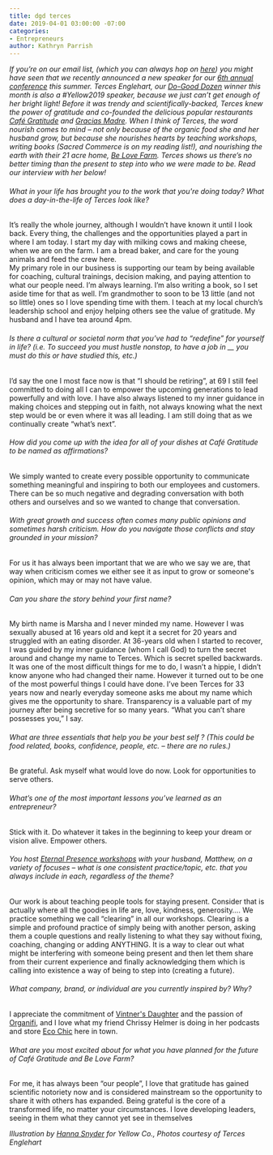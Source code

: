 ```yaml
---
title: dgd terces
date: 2019-04-01 03:00:00 -07:00
categories:
- Entrepreneurs
author: Kathryn Parrish
---
```


_If you’re on our email list, (which you can always hop on [here](https://yellowco.us3.list-manage.com/subscribe?u=3f8e45f74e0653e404965e2ef&id=7cb1ced4ff)) you might have seen that we recently announced a new speaker for our [6th annual conference](https://yellowcollective.lpages.co/yellow-conference-2019/) this summer. Terces Englehart, our [Do-Good Dozen](https://yellowcollective.lpages.co/do-good-dozen/) winner this month is also a #Yellow2019 speaker, because we just can’t get enough of her bright light! Before it was trendy and scientifically-backed, Terces knew the power of gratitude and co-founded the delicious popular restaurants [Café Gratitude](https://www.cafegratitude.com/) and [Gracias Madre](http://graciasmadreweho.com/). When I think of Terces, the word nourish comes to mind – not only because of the organic food she and her husband grow, but because she nourishes hearts by teaching workshops, writing books (Sacred Commerce is on my reading list!), and nourishing the earth with their 21 acre home, [Be Love Farm](https://www.belovefarm.com/). Terces shows us there’s no better timing than the present to step into who we were made to be. Read our interview with her below!_

###### What in your life has brought you to the work that you're doing today? What does a day-in-the-life of Terces look like?  

It’s really the whole journey, although I wouldn’t have known it until I look back. Every thing, the challenges and the opportunities played a part in where I am today. 
I start my day with milking cows and making cheese, when we are on the farm.  I am a bread baker, and care for the young animals and feed the crew here.  
My primary role in our business is supporting our team by being available for coaching, cultural trainings, decision making, and paying attention to what our people need. I’m always learning.
I’m also writing a book, so I set aside time for that as well. 
I’m grandmother to soon to be 13 little (and not so little) ones so I love spending time with them. 
I teach at my local church’s leadership school and enjoy helping others see the value of gratitude. 
My husband and I have tea around 4pm.

###### Is there a cultural or societal norm that you’ve had to “redefine” for yourself in life? (i.e. To succeed you must hustle nonstop, to have a job in __ you must do this or have studied this, etc.)

I’d say the one I most face now is that “I should be retiring”, at 69 I still feel committed to doing all I can to empower the upcoming generations to lead powerfully and with love. 
I have also always listened to my inner guidance in making choices and stepping out in faith, not always knowing what the next step would be or even where it was all leading. 
I am still doing that as we continually create “what’s next”. 


###### How did you come up with the idea for all of your dishes at Café Gratitude to be named as affirmations?

We simply wanted to create every possible opportunity to communicate something meaningful and inspiring to both our employees and customers. There can be so much negative and degrading conversation with both others and ourselves and so we wanted to change that conversation. 

###### With great growth and success often comes many public opinions and sometimes harsh criticism. How do you navigate those conflicts and stay grounded in your mission?

For us it has always been important that we are who we say we are, that way when criticism comes we either see it as input to grow or someone's opinion, which may or may not have value. 

###### Can you share the story behind your first name?

My birth name is Marsha and I never minded my name. However I was sexually abused at 16 years old and kept it a secret for 20 years and struggled with an eating disorder. At 36-years old when I started to recover, I was guided by my inner guidance (whom I call God) to turn the secret around and change my name to Terces. Which is secret spelled backwards. It was one of the most difficult things for me to do, I wasn’t a hippie, I didn’t know anyone who had changed their name. However it turned out to be one of the most powerful things I could have done. I’ve been Terces for 33 years now and nearly everyday someone asks me about my name which gives me the opportunity to share. Transparency is a valuable part of my journey after being secretive for so  many years. “What you can’t share possesses you,” I say. 

###### What are three essentials that help you be your best self ? (This could be food related, books, confidence, people, etc. – there are no rules.)

Be grateful.
Ask myself what would love do now. 
Look for opportunities to serve others.

###### What’s one of the most important lessons you’ve learned as an entrepreneur?

Stick with it. Do whatever it takes in the beginning to keep your dream or vision alive. Empower others. 

###### You host [Eternal Presence workshops](http://www.eternal-presence.com/) with your husband, Matthew, on a variety of focuses – what is one consistent practice/topic, etc. that you always include in each, regardless of the theme?

Our work is about teaching people tools for staying present. Consider that is actually where all the goodies in life are, love, kindness, generosity…. We practice something we call “clearing” in all our workshops.  Clearing is a simple and profound practice of simply being with another person, asking them a couple questions and really listening to what they say without fixing, coaching, changing or adding ANYTHING.  It is a way to clear out what might be interfering with someone being present and then let them share from their current experience and finally acknowledging them which is calling into existence a way of being to step into (creating a future). 

###### What company, brand, or individual are you currently inspired by? Why?

I appreciate the commitment of [Vintner's Daughter](https://vintnersdaughter.com/) and the passion of [Organifi](https://www.organifishop.com/), and I love what my friend Chrissy Helmer is doing in her podcasts and store [Eco Chic](http://ecochiclife.net/) here in town. 

###### What are you most excited about for what you have planned for the future of Café Gratitude and Be Love Farm? 

For me, it has always been “our people”, I love that gratitude has gained scientific notoriety now and is considered mainstream so the opportunity to share it with others has expanded. Being grateful is the core of a transformed life, no matter your circumstances. 
I love developing leaders, seeing in them what they cannot yet see in themselves 

_Illustration by [Hanna Snyder](http://hancreative.co/) for Yellow Co., Photos courtesy of Terces Englehart_